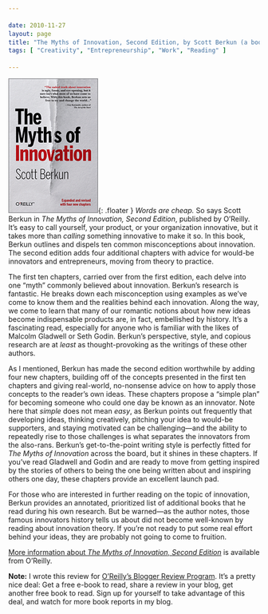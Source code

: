 ```yaml
---

date: 2010-11-27
layout: page
title: "The Myths of Innovation, Second Edition, by Scott Berkun (a book report)"
tags: [ "Creativity", "Entrepreneurship", "Work", "Reading" ]

---
```


![cover](/assets/images/content/myths-of-innovation.gif){: .floater }
*Words are cheap.* So says Scott Berkun in *The Myths of Innovation,
Second Edition*, published by O’Reilly. It’s easy to call yourself, your
product, or your organization innovative, but it takes more than
*calling* something innovative to make it so. In this book, Berkun
outlines and dispels ten common misconceptions about innovation. The
second edition adds four additional chapters with advice for would-be
innovators and entrepreneurs, moving from theory to practice.

The first ten chapters, carried over from the first edition, each delve
into one “myth” commonly believed about innovation. Berkun’s research is
fantastic. He breaks down each misconception using examples as we’ve
come to know them and the realities behind each innovation. Along the
way, we come to learn that many of our romantic notions about how new
ideas become indispensable products are, in fact, embellished by
history. It’s a fascinating read, especially for anyone who is familiar
with the likes of Malcolm Gladwell or Seth Godin. Berkun’s perspective,
style, and copious research are at *least* as thought-provoking as the
writings of these other authors.

As I mentioned, Berkun has made the second edition worthwhile by adding
four new chapters, building off of the concepts presented in the first
ten chapters and giving real-world, no-nonsense advice on how to apply
those concepts to the reader’s own ideas. These chapters propose a
“simple plan” for becoming someone who could one day be known as an
innovator. Note here that *simple* does not mean *easy*, as Berkun
points out frequently that developing ideas, thinking creatively,
pitching your idea to would-be supporters, and staying motivated can be
challenging&mdash;and the ability to repeatedly rise to those challenges
is what separates the innovators from the also-rans. Berkun’s
get-to-the-point writing style is perfectly fitted for *The Myths of
Innovation* across the board, but it shines in these chapters. If you’ve
read Gladwell and Godin and are ready to move from getting inspired by
the stories of others to being the one being written about and inspiring
others one day, these chapters provide an excellent launch pad.

For those who are interested in further reading on the topic of
innovation, Berkun provides an annotated, prioritized list of additional
books that he read during his own research. But be warned&mdash;as the
author notes, those famous innovators history tells us about did not
become well-known by reading about innovation theory. If you’re not
ready to put some real effort behind your ideas, they are probably not
going to come to fruition.

[More information about *The Myths of Innovation, Second
Edition*](http://oreilly.com/catalog/9781449389628/) is available from
O’Reilly.

**Note:** I wrote this review for [O’Reilly’s Blogger Review
Program](http://oreilly.com/bloggers/). It’s a pretty nice deal: Get a
free e-book to read, share a review in your blog, get another free book
to read. Sign up for yourself to take advantage of this deal, and watch
for more book reports in my blog.
